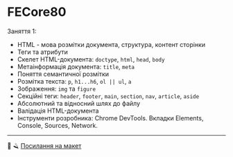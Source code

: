 # FECore80

Заняття 1:

- HTML - мова розмітки документа, структура, контент сторінки
- Теги та атрибути
- Cкелет HTML-документа: `doctype`, `html`, `head`, `body`
- Метаінформація документа: `title`, `meta`
- Поняття семантичної розмітки
- Розмітка текста: `p`, `h1...h6`, `ol || ul`, `a`
- Зображення: `img` та `figure`
- Секційні теги: `header`, `footer`, `main`, `section`, `nav`, `article`, `aside`
- Абсолютний та відносний шлях до файлу
- Валідація HTML-документа
- Інструменти розробника: Chrome DevTools. Вкладки Elements, Console, Sources, Network.

---

💈 🪒 [Посилання на макет](https://www.figma.com/file/z6Rb84e4NKxe66QNokOWA8/Barbershop-EN?node-id=1374%3A32)
